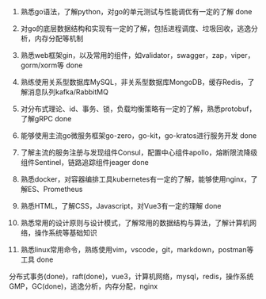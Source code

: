 1. 熟悉go语法，了解python，对go的单元测试与性能调优有一定的了解 done

2. 对go的底层数据结构和实现有一定的了解，包括进程调度、垃圾回收，逃逸分析，内存分配等机制

3. 熟悉web框架gin，以及常用的组件，如validator，swagger，zap，viper，gorm/xorm等 done

4. 熟练使用关系型数据库MySQL，非关系型数据库MongoDB，缓存Redis，了解消息队列kafka/RabbitMQ

5. 对分布式理论、id、事务、锁，负载均衡策略有一定的了解，熟悉protobuf，了解gRPC done

6. 能够使用主流go微服务框架go-zero，go-kit，go-kratos进行服务开发 done

7. 了解主流的服务注册与发现组件Consul，配置中心组件apollo，熔断限流降级组件Sentinel，链路追踪组件jeager done

8. 熟悉docker，对容器编排工具kubernetes有一定的了解，能够使用nginx，了解ES、Prometheus

9. 熟悉HTML，了解CSS，Javascript，对Vue3有一定的理解   done

10. 熟悉常用的设计原则与设计模式，了解常用的数据结构与算法，了解计算机网络，操作系统等基础知识

11. 熟悉linux常用命令，熟练使用vim，vscode，git，markdown，postman等工具  done


分布式事务(done)，raft(done)，vue3，计算机网络，mysql，redis，操作系统
GMP，GC(done)，逃逸分析，内存分配，nginx
